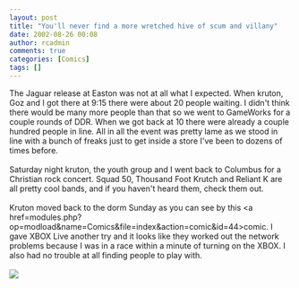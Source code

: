 ```yaml
---
layout: post
title: "You'll never find a more wretched hive of scum and villany"
date: 2002-08-26 00:08
author: rcadmin
comments: true
categories: [Comics]
tags: []
---
```

The Jaguar release at Easton was not at all what I expected. When kruton, Goz and I got there at 9:15 there were about 20 people waiting. I didn't think there would be many more people than that so we went to GameWorks for a couple rounds of DDR. When we got back at 10 there were already a couple hundred people in line. All in all the event was pretty lame as we stood in line with a bunch of freaks just to get inside a store I've been to dozens of times before. 
<br />
<br />
Saturday night kruton, the youth group and I went back to Columbus for a Christian rock concert. Squad 50, Thousand Foot Krutch and Reliant K are all pretty cool bands, and if you haven't heard them, check them out. 
<br />
<br />
Kruton moved back to the dorm Sunday as you can see by this <a href=modules.php?op=modload&name=Comics&file=index&action=comic&id=44>comic.</a> I gave XBOX Live another try and it looks like they worked out the network problems because I was in a race within a minute of turning on the XBOX. I also had no trouble at all finding people to play with. <br /><br /><!--more--><img src='http://dl.bitsmack.com/comics/20020826.gif'   />
